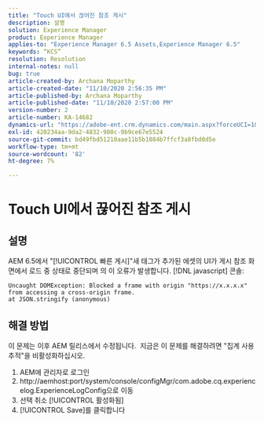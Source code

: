 ```yaml
---
title: "Touch UI에서 끊어진 참조 게시"
description: 설명
solution: Experience Manager
product: Experience Manager
applies-to: "Experience Manager 6.5 Assets,Experience Manager 6.5"
keywords: “KCS”
resolution: Resolution
internal-notes: null
bug: true
article-created-by: Archana Moparthy
article-created-date: "11/10/2020 2:56:35 PM"
article-published-by: Archana Moparthy
article-published-date: "11/10/2020 2:57:00 PM"
version-number: 2
article-number: KA-14682
dynamics-url: "https://adobe-ent.crm.dynamics.com/main.aspx?forceUCI=1&pagetype=entityrecord&etn=knowledgearticle&id=a2eb8aeb-6423-eb11-a813-00224809820c"
exl-id: 420234aa-9da2-4832-980c-9b9ce67e5524
source-git-commit: bd49fbd51210aae11b5b1084b7ffcf3a8fbd0d5e
workflow-type: tm+mt
source-wordcount: '82'
ht-degree: 7%

---
```


# Touch UI에서 끊어진 참조 게시

## 설명

AEM 6.5에서 &quot;[!UICONTROL 빠른 게시]&quot;새 태그가 추가된 에셋의 UI가 게시 참조 화면에서 로드 중 상태로 중단되며 의 이 오류가 발생합니다. [!DNL javascript] 콘솔:

```
Uncaught DOMException: Blocked a frame with origin "https://x.x.x.x" from accessing a cross-origin frame.
at JSON.stringify (anonymous)
```


## 해결 방법

이 문제는 이후 AEM 릴리스에서 수정됩니다.  지금은 이 문제를 해결하려면 &quot;집계 사용 추적&quot;을 비활성화하십시오.

1. AEM에 관리자로 로그인
2. http://aemhost:port/system/console/configMgr/com.adobe.cq.experiencelog.ExperienceLogConfig으로 이동
3. 선택 취소 [!UICONTROL 활성화됨]
4. [!UICONTROL Save]를 클릭합니다
